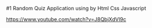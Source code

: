 #1 Random Quiz Application using by Html Css Javascript

https://www.youtube.com/watch?v=J8QbjXdVl9c

